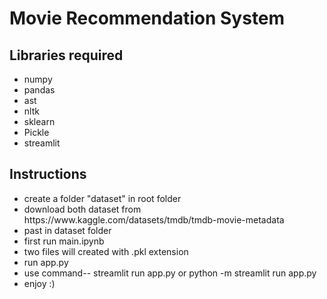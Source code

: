 <h1>Movie Recommendation System</h1>
<h2>Libraries required</h2>
<ul>
  <li>numpy</li>
  <li>pandas</li>
  <li>ast</li>
  <li>nltk</li>
  <li>sklearn</li>
  <li>Pickle</li>
  <li>streamlit</li>
</ul>

<h2>Instructions</h2>
<ul>
  <li>create a folder "dataset" in root folder</li>
  <li>download both dataset from https://www.kaggle.com/datasets/tmdb/tmdb-movie-metadata</li>
  <li>past in dataset folder</li>
  <li>first run main.ipynb</li>
  <li>two files will created with .pkl extension</li>
  <li>run app.py</li>
  <li>use command-- streamlit run app.py  or python -m streamlit run app.py</li>
  <li>enjoy :)</li>
</ul>
